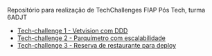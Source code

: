Repositório para realização de TechChallenges FIAP Pós Tech, turma 6ADJT

- [Tech-challenge 1 - Vetvision com DDD](fase1-vetvision)
- [Tech-challenge 2 - Parquímetro com escalabilidade](fase2-parquimetro)
- [Tech-challenge 3 - Reserva de restaurante para deploy](fase3-booknrest)